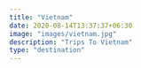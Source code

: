 ```yaml
---
title: "Vietnam"
date: 2020-08-14T13:37:37+06:30
image: "images/vietnam.jpg"
description: "Trips To Vietnam"
type: "destination"
---
```


